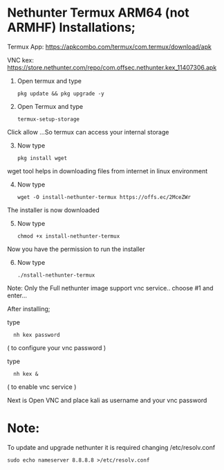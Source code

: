 # Nethunter Termux ARM64 (not ARMHF) Installations;


  Termux App: https://apkcombo.com/termux/com.termux/download/apk
  
  VNC kex: https://store.nethunter.com/repo/com.offsec.nethunter.kex_11407306.apk



1) Open termux and type

       pkg update && pkg upgrade -y
   
2) Open Termux and type

       termux-setup-storage

Click allow ...So termux can access your internal storage


3) Now type 

       pkg install wget

wget tool helps in downloading files from internet in linux environment


4) Now type 

       wget -O install-nethunter-termux https://offs.ec/2MceZWr

The installer is now downloaded


5) Now type

       chmod +x install-nethunter-termux

Now you have the permission to run the installer


6) Now type 

       ./nstall-nethunter-termux


Note: Only the Full nethunter image support vnc service..
choose #1 and enter...




After installing;

   type
     
      nh kex password 
      
   ( to configure your vnc password )
  
   type 
       
      nh kex &
      
   ( to enable vnc service )


Next is Open VNC and place kali as username and your vnc password 



# Note:
To update and upgrade nethunter it is required changing /etc/resolv.conf

    sudo echo nameserver 8.8.8.8 >/etc/resolv.conf


 
